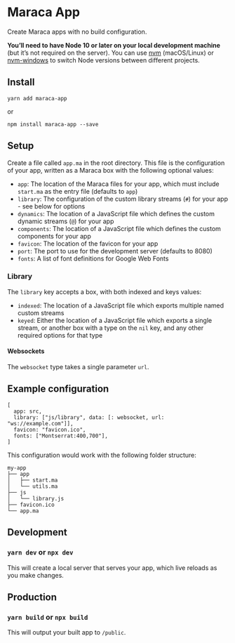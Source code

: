 # Maraca App

Create Maraca apps with no build configuration.

**You’ll need to have Node 10 or later on your local development machine** (but
it’s not required on the server). You can use
[nvm](https://github.com/creationix/nvm#installation) (macOS/Linux) or
[nvm-windows](https://github.com/coreybutler/nvm-windows#node-version-manager-nvm-for-windows)
to switch Node versions between different projects.

## Install

```
yarn add maraca-app
```

or

```
npm install maraca-app --save
```

## Setup

Create a file called `app.ma` in the root directory. This file is the
configuration of your app, written as a Maraca box with the following optional
values:

- `app`: The location of the Maraca files for your app, which must include
  `start.ma` as the entry file (defaults to `app`)
- `library`: The configuration of the custom library streams (`#`) for your
  app - see below for options
- `dynamics`: The location of a JavaScript file which defines the custom dynamic
  streams (`@`) for your app
- `components`: The location of a JavaScript file which defines the custom
  components for your app
- `favicon`: The location of the favicon for your app
- `port`: The port to use for the development server (defaults to 8080)
- `fonts`: A list of font definitions for Google Web Fonts

### Library

The `library` key accepts a box, with both indexed and keys values:

- `indexed`: The location of a JavaScript file which exports multiple named
  custom streams
- `keyed`: Either the location of a JavaScript file which exports a single
  stream, or another box with a type on the `nil` key, and any other required
  options for that type

#### Websockets

The `websocket` type takes a single parameter `url`.

## Example configuration

```
[
  app: src,
  library: ["js/library", data: [: websocket, url: "ws://example.com"]],
  favicon: "favicon.ico",
  fonts: ["Montserrat:400,700"],
]
```

This configuration would work with the following folder structure:

```
my-app
├── app
│   ├── start.ma
│   └── utils.ma
├── js
│   └── library.js
├── favicon.ico
└── app.ma
```

## Development

### `yarn dev` or `npx dev`

This will create a local server that serves your app, which live reloads as you
make changes.

## Production

### `yarn build` or `npx build`

This will output your built app to `/public`.
